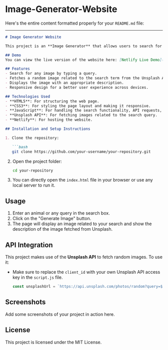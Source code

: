 # Image-Generator-Website
Here's the entire content formatted properly for your `README.md` file:

---

```markdown
# Image Generator Website

This project is an **Image Generator** that allows users to search for images of their favorite animals (or any other query) and display the image along with a brief description. It uses the **Unsplash API** to fetch random images based on the user's search input.

## Demo
You can view the live version of the website here: [Netlify Live Demo](https://your-netlify-link-here)

## Features
- Search for any image by typing a query.
- Fetches a random image related to the search term from the Unsplash API.
- Displays the image with an appropriate description.
- Responsive design for a better user experience across devices.

## Technologies Used
- **HTML5**: For structuring the web page.
- **CSS3**: For styling the page layout and making it responsive.
- **JavaScript**: For handling the search functionality, API requests, and dynamically updating the DOM.
- **Unsplash API**: For fetching images related to the search query.
- **Netlify**: For hosting the website.

## Installation and Setup Instructions

1. Clone the repository:

   ```bash
   git clone https://github.com/your-username/your-repository.git
   ```

2. Open the project folder:

   ```bash
   cd your-repository
   ```

3. You can directly open the `index.html` file in your browser or use any local server to run it.

## Usage
1. Enter an animal or any query in the search box.
2. Click on the "Generate Image" button.
3. The page will display an image related to your search and show the description of the image fetched from Unsplash.

## API Integration
This project makes use of the **Unsplash API** to fetch random images. To use it:
- Make sure to replace the `client_id` with your own Unsplash API access key in the `script.js` file.

   ```js
   const unsplashUrl = `https://api.unsplash.com/photos/random?query=${query}&client_id=your-access-key`;
   ```

## Screenshots
Add some screenshots of your project in action here.

## License
This project is licensed under the MIT License.
```
